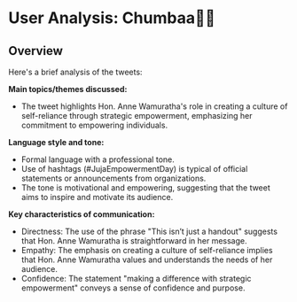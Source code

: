 # User Analysis: Chumbaa🦋💜

## Overview

Here's a brief analysis of the tweets:

**Main topics/themes discussed:**

* The tweet highlights Hon. Anne Wamuratha's role in creating a culture of self-reliance through strategic empowerment, emphasizing her commitment to empowering individuals.

**Language style and tone:**

* Formal language with a professional tone.
* Use of hashtags (#JujaEmpowermentDay) is typical of official statements or announcements from organizations.
* The tone is motivational and empowering, suggesting that the tweet aims to inspire and motivate its audience.

**Key characteristics of communication:**

* Directness: The use of the phrase "This isn’t just a handout" suggests that Hon. Anne Wamuratha is straightforward in her message.
* Empathy: The emphasis on creating a culture of self-reliance implies that Hon. Anne Wamuratha values and understands the needs of her audience.
* Confidence: The statement "making a difference with strategic empowerment" conveys a sense of confidence and purpose.